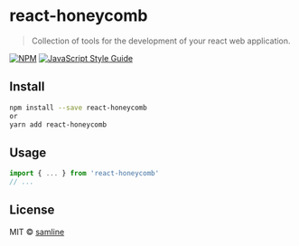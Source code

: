 # react-honeycomb

> Collection of tools for the development of your react web application.

[![NPM](https://img.shields.io/npm/v/react-honeycomb.svg)](https://www.npmjs.com/package/react-honeycomb) [![JavaScript Style Guide](https://img.shields.io/badge/code_style-standard-brightgreen.svg)](https://standardjs.com)

## Install

```bash
npm install --save react-honeycomb
or
yarn add react-honeycomb
```

## Usage

```jsx
import { ... } from 'react-honeycomb'
// ...
```

## License

MIT © [samline](https://github.com/samline)
